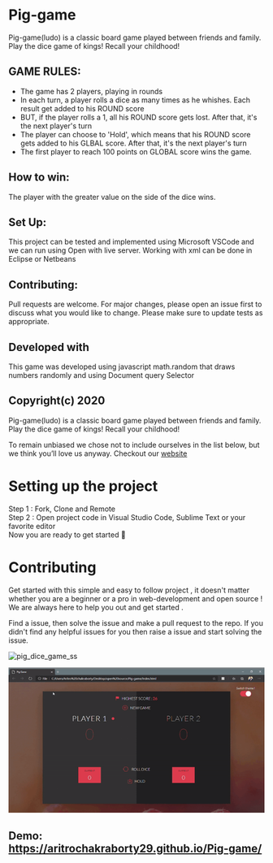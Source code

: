 # Pig-game

Pig-game(ludo) is a classic board game played between friends and family. Play the dice game of kings! Recall your childhood!


## GAME RULES:

- The game has 2 players, playing in rounds
- In each turn, a player rolls a dice as many times as he whishes. Each result get added to his ROUND score
- BUT, if the player rolls a 1, all his ROUND score gets lost. After that, it's the next player's turn
- The player can choose to 'Hold', which means that his ROUND score gets added to his GLBAL score. After that, it's the next player's turn
- The first player to reach 100 points on GLOBAL score wins the game.


## How to win:
The player with the greater value on the side of the dice wins.

## Set Up:
This project can be tested and implemented using Microsoft VSCode and we can run using Open with live server. 
Working with xml can be done in Eclipse or Netbeans 



## Contributing:
Pull requests are welcome. For major changes, please open an issue first to discuss what you would like to change.
Please make sure to update tests as appropriate.

## Developed with
This game was developed using javascript math.random that draws numbers randomly and using Document query Selector 

## Copyright(c) 2020

Pig-game(ludo) is a classic board game played between friends and family. Play the dice game of kings! Recall your childhood!

 To remain unbiased we chose not to include ourselves in the list below, but we think you’ll love us anyway.
Checkout our [website](https://gouri-panda.github.io/Pig-game/)

# Setting up the project
Step 1 : Fork, Clone and Remote </br>
Step 2 : Open project code in Visual Studio Code, Sublime Text or your favorite editor</br>
Now you are ready to get started 🎉 



# Contributing
Get started with this simple and easy to follow project , it doesn't matter whether you are a beginner or a pro in web-development and open source !
We are always here to help you out and get started . </br>

Find a issue, then solve the issue and make a pull request to the repo. If you didn't find any helpful issues for you then raise a issue and start solving the issue.

![pig_dice_game_ss](https://user-images.githubusercontent.com/61481150/95025713-a0c6f880-0640-11eb-8e3a-501144f51fc8.png)

![REsponsive_site](https://github.com/aritrochakraborty29/www.predulive.org/blob/master/img/Pig-Game.gif)

## Demo: https://aritrochakraborty29.github.io/Pig-game/
